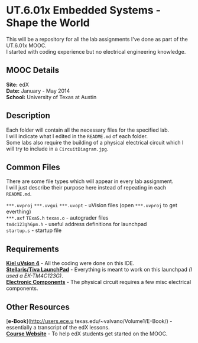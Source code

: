 # UT.6.01x Embedded Systems - Shape the World   

This will be a repository for all the lab assignments I've done as part of the UT.6.01x MOOC.  
I started with coding experience but no electrical engineering knowledge.  

## MOOC Details
__Site:__ edX  
__Date:__ January - May 2014  
__School:__ University of Texas at Austin  

## Description
Each folder will contain all the necessary files for the specified lab.  
I will indicate what I edited in the `README.md` of each folder.  
Some labs also require the building of a physical electrical circuit which I will try to include in a `CircuitDiagram.jpg`.  

## Common Files
There are some file types which will appear in every lab assignment.  
I will just describe their purpose here instead of repeating in each `README.md`.  


`***.uvproj` `***.uvgui` `***.uvopt` - uVision files (open `***.uvproj` to get everthing)  
`***.axf` `TExaS.h` `texas.o` - autograder files   
`tm4c123gh6pm.h` - useful address definitions for launchpad  
`startup.s` - startup file  

## Requirements
[__Kiel uVsion 4__](https://www.keil.com/demo/eval/armv4.htm) - All the coding were done on this IDE.  
[__Stellaris/Tiva LaunchPad__](https://www.keil.com/demo/eval/armv4.htm) - Everything is meant to work on this launchpad _(I used a EK-TM4C123G)_.  
[__Electronic Components__](http://edx-org-utaustinx.s3.amazonaws.com/UT601x/worldwide.html) - The physical circuit requires a few misc electrical components.  

## Other Resources
[__e-Book__](http://users.ece.u   texas.edu/~valvano/Volume1/E-Book/) - essentially a transcript of the edX lessons.  
[__Course Website__](http://edx-org-utaustinx.s3.amazonaws.com/UT601x/index.html) - To help edX students get started on the MOOC.  
